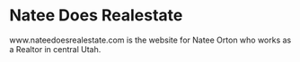 <h1>Natee Does Realestate</h1>

<p>www.nateedoesrealestate.com is the website for Natee Orton who works as a Realtor in central Utah.</p>
